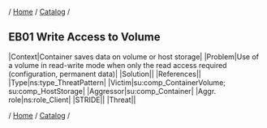 / [Home](/acctp/) / [Catalog](/acctp/catalog/) /

## EB01 Write Access to Volume

|Context|Container saves data on volume or host storage|
|Problem|Use of a volume in read-write mode when only the read access required (configuration, permanent data)|
|Solution||
|References||
|Type|ns:type_ThreatPattern|
|Victim|su:comp_ContainerVolume;<br /> su:comp_HostStorage|
|Aggressor|su:comp_Container|
|Aggr. role|ns:role_Client|
|STRIDE||
|Threat||

/ [Home](/acctp/) / [Catalog](/acctp/catalog/) /
